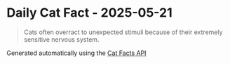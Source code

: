 # Daily Cat Fact - 2025-05-21

> Cats often overract to unexpected stimuli because of their extremely sensitive nervous system.

Generated automatically using the [Cat Facts API](https://catfact.ninja)
